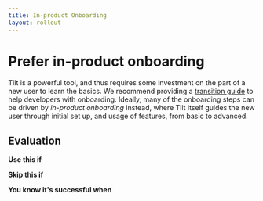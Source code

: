```yaml
---
title: In-product Onboarding
layout: rollout
---
```


# Prefer in-product onboarding

Tilt is a powerful tool, and thus requires some investment on the part of a new user to learn the basics. We recommend providing a [transition guide](../rollout/introduce-tilt) to help developers with onboarding. Ideally, many of the onboarding steps can be driven by _in-product onboarding_ instead, where Tilt itself guides the new user through initial set up, and usage of features, from basic to advanced.

## Evaluation

**Use this if**

**Skip this if**

**You know it's successful when**
